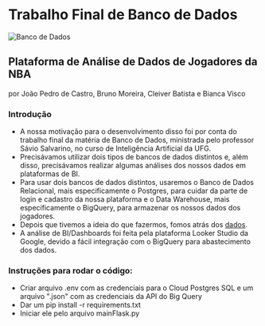 # Trabalho Final de Banco de Dados
![Banco de Dados](image.png)

## Plataforma de Análise de Dados de Jogadores da NBA
por João Pedro de Castro, Bruno Moreira, Cleiver Batista e Bianca Visco

### Introdução
- A nossa motivação para o desenvolvimento disso foi por conta do trabalho final da matéria de Banco de Dados, ministrada pelo professor Sávio Salvarino, no curso de Inteligência Artificial da UFG.
- Precisávamos utilizar dois tipos de bancos de dados distintos e, além disso, precisávamos realizar algumas análises dos nossos dados em plataformas de BI. 
- Para usar dois bancos de dados distintos, usaremos o Banco de Dados Relacional, mais especificamente o Postgres, para cuidar da parte de login e cadastro da nossa plataforma e o Data Warehouse, mais especificamente o BigQuery, para armazenar os nossos dados dos jogadores.
- Depois que tivemos a ideia do que fazermos, fomos atrás dos [dados](https://www.kaggle.com/datasets/justinas/nba-players-data).
- A análise de BI/Dashboards foi feita pela plataforma Looker Studio da Google, devido a fácil integração com o BigQuery para abastecimento dos dados.

### Instruções para rodar o código:

* Criar arquivo .env com as credenciais para o Cloud Postgres SQL e um arquivo ".json" com as credenciais da API do Big Query
* Dar um pip install -r requirements.txt
* Iniciar ele pelo arquivo mainFlask.py
